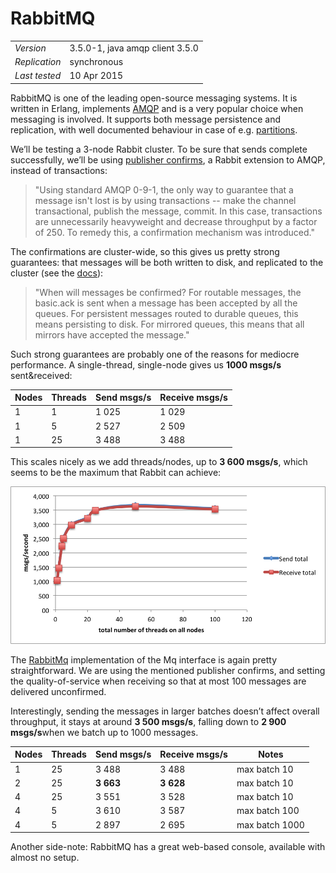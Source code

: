 
# RabbitMQ

<table>
  <tbody>
    <tr>
      <td><em>Version</em></td>
      <td>3.5.0-1, java amqp client 3.5.0</td>
    </tr>
    <tr>
      <td><em>Replication</em></td>
      <td>synchronous</td>
    </tr>
    <tr>
      <td><em>Last tested</em></td>
      <td>10 Apr 2015</td>
    </tr>
  </tbody>
</table>

RabbitMQ is one of the leading open-source messaging systems. It is written in Erlang, implements [AMQP](http://www.amqp.org/) and is a very popular choice when messaging is involved. It supports both message persistence and replication, with well documented behaviour in case of e.g. [partitions](http://www.rabbitmq.com/clustering.html).

We’ll be testing a 3-node Rabbit cluster. To be sure that sends complete successfully, we’ll be using [publisher confirms](http://www.rabbitmq.com/confirms.html), a Rabbit extension to AMQP, instead of transactions:

> "Using standard AMQP 0-9-1, the only way to guarantee that a message isn't lost is by using transactions -- make the channel transactional, publish the message, commit. In this case, transactions are unnecessarily heavyweight and decrease throughput by a factor of 250. To remedy this, a confirmation mechanism was introduced."

The confirmations are cluster-wide, so this gives us pretty strong guarantees: that messages will be both written to disk, and replicated to the cluster (see the [docs](http://www.rabbitmq.com/ha.html)):

> "When will messages be confirmed?
For routable messages, the basic.ack is sent when a message has been accepted by all the queues. For persistent messages routed to durable queues, this means persisting to disk. For mirrored queues, this means that all mirrors have accepted the message."

Such strong guarantees are probably one of the reasons for mediocre performance. A single-thread, single-node gives us **1000 msgs/s** sent&received: 

<table>
  <thead>
    <tr>
      <th>Nodes</th>
      <th>Threads</th>
      <th>Send msgs/s</th>
      <th>Receive msgs/s</th>
    </tr>
  </thead>
  <tbody>
    <tr>
      <td>1</td>
      <td>1</td>
      <td>1 025</td>
      <td>1 029</td>
    </tr>
    <tr>
      <td>1</td>
      <td>5</td>
      <td>2 527</td>
      <td>2 509</td>
    </tr>
    <tr>
      <td>1</td>
      <td>25</td>
      <td>3 488</td>
      <td>3 488</td>
    </tr>
  </tbody>
</table>

This scales nicely as we add threads/nodes, up to **3 600 msgs/s**, which seems to be the maximum that Rabbit can achieve:

![RabbitMQ](/img/mqperf/rabbit1.png)

The [RabbitMq](https://github.com/adamw/mqperf/blob/master/src/main/scala/com/softwaremill/mqperf/mq/RabbitMq.scala) implementation of the Mq interface is again pretty straightforward. We are using the mentioned publisher confirms, and setting the quality-of-service when receiving so that at most 100 messages are delivered unconfirmed.

Interestingly, sending the messages in larger batches doesn’t affect overall throughput, it stays at around **3 500 msgs/s**, falling down to **2 900 msgs/s**when we batch up to 1000 messages.

<table>
  <thead>
    <tr>
      <th>Nodes</th>
      <th>Threads</th>
      <th>Send msgs/s</th>
      <th>Receive msgs/s</th>
      <th>Notes</th>
    </tr>
  </thead>
  <tbody>
    <tr>
      <td>1</td>
      <td>25</td>
      <td>3 488</td>
      <td>3 488</td>
      <td>max batch 10</td>
    </tr>
    <tr>
      <td>2</td>
      <td>25</td>
      <td><strong>3 663</strong></td>
      <td><strong>3 628</strong></td>
      <td>max batch 10</td>
    </tr>
    <tr>
      <td>4</td>
      <td>25</td>
      <td>3 551</td>
      <td>3 528</td>
      <td>max batch 10</td>
    </tr>
    <tr>
      <td>4</td>
      <td>5</td>
      <td>3 610</td>
      <td>3 587</td>
      <td>max batch 100</td>
    </tr>
    <tr>
      <td>4</td>
      <td>5</td>
      <td>2 897</td>
      <td>2 695</td>
      <td>max batch 1000</td>
    </tr>
  </tbody>
</table>

Another side-note: RabbitMQ has a great web-based console, available with almost no setup.